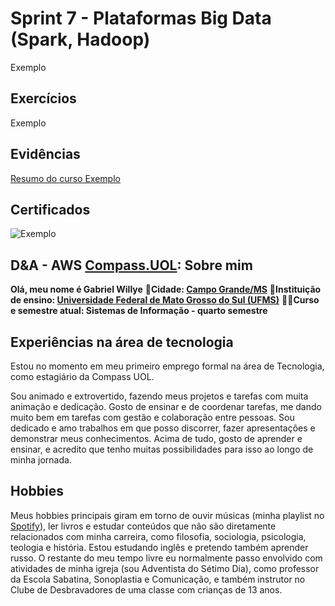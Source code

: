 # Sprint 7 - Plataformas Big Data (Spark, Hadoop)

Exemplo

## Exercícios

Exemplo

## Evidências

[Resumo do curso Exemplo](Exemplo)



## Certificados

![Exemplo](certificados/Exemplo)

## D&A - AWS [Compass.UOL](https://compass.uol/pt/home/?utm_source=google-ads&utm_medium=ppc&utm_campaign=compasso-uol-institucional&utm_term=compass+uol): Sobre mim

**Olá, meu nome é Gabriel Willye**
**🏡Cidade: [Campo Grande/MS](https://www.google.com.br/maps/place/Campo+Grande,+MS/@-20.6258611,-54.8465322,10z/data=!3m1!4b1!4m6!3m5!1s0x9486f3f8b2834447:0xa35a7db8b968e5fd!8m2!3d-20.6281521!4d-54.5218074!16s%2Fg%2F11rgdh3sd7?entry=ttu)**
**🏫Instituição de ensino: [Universidade Federal de Mato Grosso do Sul (UFMS)](https://www.ufms.br/)**
**👨‍🎓Curso e semestre atual: Sistemas de Informação - quarto semestre**

## Experiências na área de tecnologia

Estou no momento em meu primeiro emprego formal na área de Tecnologia, como estagiário da Compass UOL.

Sou animado e extrovertido, fazendo meus projetos e tarefas com muita animação e dedicação. Gosto de ensinar e de coordenar tarefas, me dando muito bem em tarefas com gestão e colaboração entre pessoas. Sou dedicado e amo trabalhos em que posso discorrer, fazer apresentações e demonstrar meus conhecimentos. Acima de tudo, gosto de aprender e ensinar, e acredito que tenho muitas possibilidades para isso ao longo de minha jornada.

## Hobbies

Meus hobbies principais giram em torno de ouvir músicas (minha playlist no [Spotify](https://open.spotify.com/playlist/60y6pGtZ0K207UEY6QipqZ?si=4da97c4284724c35)), ler livros e estudar conteúdos que não são diretamente relacionados com minha carreira, como filosofia, sociologia, psicologia, teologia e história. Estou estudando inglês e pretendo também aprender russo.
O restante do meu tempo livre eu normalmente passo envolvido com atividades de minha igreja (sou Adventista do Sétimo Dia), como professor da Escola Sabatina, Sonoplastia e Comunicação, e também instrutor no Clube de Desbravadores de uma classe com crianças de 13 anos.
